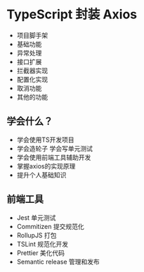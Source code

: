 
# TypeScript 封装 Axios

* 项目脚手架
* 基础功能
* 异常处理
* 接口扩展
* 拦截器实现
* 配置化实现
* 取消功能
* 其他的功能

## 学会什么？
* 学会使用TS开发项目
* 学会造轮子 学会写单元测试
* 学会使用前端工具辅助开发
* 掌握axios的实现原理
* 提升个人基础知识

## 前端工具

* Jest 单元测试
* Commitizen 提交规范化
* RollupJS 打包
* TSLint 规范化开发
* Prettier 美化代码
* Semantic release 管理和发布




